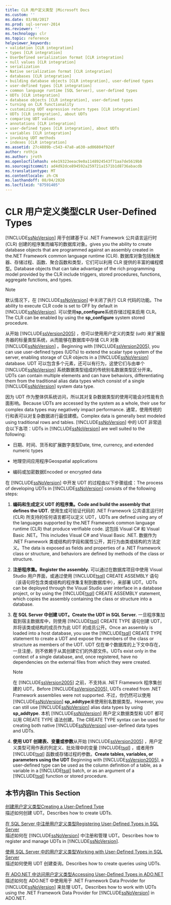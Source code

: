 ```yaml
---
title: CLR 用户定义类型 |Microsoft Docs
ms.custom: ''
ms.date: 03/08/2017
ms.prod: sql-server-2014
ms.reviewer: ''
ms.technology: clr
ms.topic: reference
helpviewer_keywords:
- validation [CLR integration]
- types [CLR integration]
- UserDefined serialization format [CLR integration]
- null values [CLR integration]
- serialization
- Native serialization format [CLR integration]
- databases [CLR integration]
- building database objects [CLR integration], user-defined types
- user-defined types [CLR integration]
- common language runtime [SQL Server], user-defined types
- UDTs [CLR integration]
- database objects [CLR integration], user-defined types
- turning on CLR functionality
- customizing UDT expression return types [CLR integration]
- UDTs [CLR integration], about UDTs
- comparing UDT values
- annotations [CLR integration]
- user-defined types [CLR integration], about UDTs
- variables [CLR integration]
- invoking UDT methods
- indexes [CLR integration]
ms.assetid: 27c4889b-c543-47a8-a630-ad06804f92df
author: rothja
ms.author: jroth
ms.openlocfilehash: e4e19323eeac9e0a1148924543f71aa7de5619b8
ms.sourcegitcommit: ad4d92dce894592a259721a1571b1d8736abacdb
ms.translationtype: MT
ms.contentlocale: zh-CN
ms.lasthandoff: 08/04/2020
ms.locfileid: "87591405"
---
```

# <a name="clr-user-defined-types"></a><span data-ttu-id="40529-102">CLR 用户定义类型</span><span class="sxs-lookup"><span data-stu-id="40529-102">CLR User-Defined Types</span></span>
  [!INCLUDE[ssNoVersion](../../includes/ssnoversion-md.md)] <span data-ttu-id="40529-103">用于创建基于以 .NET Framework 公共语言运行时 (CLR) 创建的程序集而编写的数据库对象。</span><span class="sxs-lookup"><span data-stu-id="40529-103">gives you the ability to create database objects that are programmed against an assembly created in the.NET Framework common language runtime (CLR).</span></span> <span data-ttu-id="40529-104">数据库对象包括触发器、存储过程、函数、聚合函数和类型，它们可以利用 CLR 提供的丰富的编程模型。</span><span class="sxs-lookup"><span data-stu-id="40529-104">Database objects that can take advantage of the rich programming model provided by the CLR include triggers, stored procedures, functions, aggregate functions, and types.</span></span>  
  
> [!NOTE]  
>  <span data-ttu-id="40529-105">默认情况下，在 [!INCLUDE[ssNoVersion](../../includes/ssnoversion-md.md)] 中关闭了执行 CLR 代码的功能。</span><span class="sxs-lookup"><span data-stu-id="40529-105">The ability to execute CLR code is set to OFF by default in [!INCLUDE[ssNoVersion](../../includes/ssnoversion-md.md)].</span></span> <span data-ttu-id="40529-106">可以使用**sp_configure**系统存储过程来启用 CLR。</span><span class="sxs-lookup"><span data-stu-id="40529-106">The CLR can be enabled by using the **sp_configure** system stored procedure.</span></span>  
  
 <span data-ttu-id="40529-107">从开始 [!INCLUDE[ssVersion2005](../../includes/ssversion2005-md.md)] ，你可以使用用户定义的类型 (udt) 来扩展服务器的标量类型系统，从而能够在数据库中存储 CLR 对象 [!INCLUDE[ssNoVersion](../../includes/ssnoversion-md.md)] 。</span><span class="sxs-lookup"><span data-stu-id="40529-107">Beginning with [!INCLUDE[ssVersion2005](../../includes/ssversion2005-md.md)], you can use user-defined types (UDTs) to extend the scalar type system of the server, enabling storage of CLR objects in a [!INCLUDE[ssNoVersion](../../includes/ssnoversion-md.md)] database.</span></span> <span data-ttu-id="40529-108">UDT 可以包含多个元素，还可以有行为，这使它们与由单个 [!INCLUDE[ssNoVersion](../../includes/ssnoversion-md.md)] 系统数据类型组成的传统别名数据类型区分开来。</span><span class="sxs-lookup"><span data-stu-id="40529-108">UDTs can contain multiple elements and can have behaviors, differentiating them from the traditional alias data types which consist of a single [!INCLUDE[ssNoVersion](../../includes/ssnoversion-md.md)] system data type.</span></span>  
  
 <span data-ttu-id="40529-109">因为 UDT 作为整体供系统访问，所以其对复杂数据类型的使用可能会对性能有负面影响。</span><span class="sxs-lookup"><span data-stu-id="40529-109">Because UDTs are accessed by the system as a whole, their use for complex data types may negatively impact performance.</span></span> <span data-ttu-id="40529-110">通常，使用传统的行和表可以对复杂数据进行最佳建模。</span><span class="sxs-lookup"><span data-stu-id="40529-110">Complex data is generally best modeled using traditional rows and tables.</span></span> <span data-ttu-id="40529-111">[!INCLUDE[ssNoVersion](../../includes/ssnoversion-md.md)] 中的 UDT 非常适合以下各项：</span><span class="sxs-lookup"><span data-stu-id="40529-111">UDTs in [!INCLUDE[ssNoVersion](../../includes/ssnoversion-md.md)] are well suited to the following:</span></span>  
  
-   <span data-ttu-id="40529-112">日期、时间、货币和扩展数字类型</span><span class="sxs-lookup"><span data-stu-id="40529-112">Date, time, currency, and extended numeric types</span></span>  
  
-   <span data-ttu-id="40529-113">地理空间应用程序</span><span class="sxs-lookup"><span data-stu-id="40529-113">Geospatial applications</span></span>  
  
-   <span data-ttu-id="40529-114">编码或加密数据</span><span class="sxs-lookup"><span data-stu-id="40529-114">Encoded or encrypted data</span></span>  
  
 <span data-ttu-id="40529-115">在 [!INCLUDE[ssNoVersion](../../includes/ssnoversion-md.md)] 中开发 UDT 的过程由以下步骤组成：</span><span class="sxs-lookup"><span data-stu-id="40529-115">The process of developing UDTs in [!INCLUDE[ssNoVersion](../../includes/ssnoversion-md.md)] consists of the following steps:</span></span>  
  
1.  <span data-ttu-id="40529-116">**编码和生成定义 UDT 的程序集。**</span><span class="sxs-lookup"><span data-stu-id="40529-116">**Code and build the assembly that defines the UDT.**</span></span> <span data-ttu-id="40529-117">使用生成可验证代码的 .NET Framework 公共语言运行时 (CLR) 所支持的任何语言都可以定义 UDT，</span><span class="sxs-lookup"><span data-stu-id="40529-117">UDTs are defined using any of the languages supported by the.NET Framework common language runtime (CLR) that produce verifiable code.</span></span> <span data-ttu-id="40529-118">这包括 Visual C# 和 Visual Basic .NET。</span><span class="sxs-lookup"><span data-stu-id="40529-118">This includes Visual C# and Visual Basic .NET.</span></span> <span data-ttu-id="40529-119">数据作为 .NET Framework 类或结构的字段和属性公开，其行为由类或结构的方法定义。</span><span class="sxs-lookup"><span data-stu-id="40529-119">The data is exposed as fields and properties of a .NET Framework class or structure, and behaviors are defined by methods of the class or structure.</span></span>  
  
2.  <span data-ttu-id="40529-120">**注册程序集。**</span><span class="sxs-lookup"><span data-stu-id="40529-120">**Register the assembly.**</span></span> <span data-ttu-id="40529-121">可以通过在数据库项目中使用 Visual Studio 用户界面，或通过使用 [!INCLUDE[tsql](../../includes/tsql-md.md)] CREATE ASSEMBLY 语句（该语句将包含类或结构的程序集复制到数据库中），来部署 UDT。</span><span class="sxs-lookup"><span data-stu-id="40529-121">UDTs can be deployed through the Visual Studio user interface in a database project, or by using the [!INCLUDE[tsql](../../includes/tsql-md.md)] CREATE ASSEMBLY statement, which copies the assembly containing the class or structure into a database.</span></span>  
  
3.  <span data-ttu-id="40529-122">**在 SQL Server 中创建 UDT。**</span><span class="sxs-lookup"><span data-stu-id="40529-122">**Create the UDT in SQL Server.**</span></span> <span data-ttu-id="40529-123">一旦程序集加载到宿主数据库中，则使用 [!INCLUDE[tsql](../../includes/tsql-md.md)] CREATE TYPE 语句创建 UDT，并将该类或结构的成员作为此 UDT 的成员公开。</span><span class="sxs-lookup"><span data-stu-id="40529-123">Once an assembly is loaded into a host database, you use the [!INCLUDE[tsql](../../includes/tsql-md.md)] CREATE TYPE statement to create a UDT and expose the members of the class or structure as members of the UDT.</span></span> <span data-ttu-id="40529-124">UDT 仅在单个数据库的上下文中存在，一旦注册，则不依赖于从其创建它们的外部文件。</span><span class="sxs-lookup"><span data-stu-id="40529-124">UDTs exist only in the context of a single database, and, once registered, have no dependencies on the external files from which they were created.</span></span>  
  
    > [!NOTE]  
    >  <span data-ttu-id="40529-125">在 [!INCLUDE[ssVersion2005](../../includes/ssversion2005-md.md)] 之前，不支持从 .NET Framework 程序集创建的 UDT。</span><span class="sxs-lookup"><span data-stu-id="40529-125">Before [!INCLUDE[ssVersion2005](../../includes/ssversion2005-md.md)], UDTs created from .NET Framework assemblies were not supported.</span></span> <span data-ttu-id="40529-126">不过，你仍然可以使用 [!INCLUDE[ssNoVersion](../../includes/ssnoversion-md.md)] **sp_addtype**来使用别名数据类型。</span><span class="sxs-lookup"><span data-stu-id="40529-126">However, you can still use [!INCLUDE[ssNoVersion](../../includes/ssnoversion-md.md)] alias data types by using **sp_addtype**.</span></span> <span data-ttu-id="40529-127">本机 [!INCLUDE[ssNoVersion](../../includes/ssnoversion-md.md)] 用户定义数据类型和 UDT 都可以用 CREATE TYPE 语法创建。</span><span class="sxs-lookup"><span data-stu-id="40529-127">The CREATE TYPE syntax can be used for creating both native [!INCLUDE[ssNoVersion](../../includes/ssnoversion-md.md)] user-defined data types and UDTs.</span></span>  
  
4.  <span data-ttu-id="40529-128">**使用 UDT 创建表、变量或参数**从开始 [!INCLUDE[ssVersion2005](../../includes/ssversion2005-md.md)] ，用户定义类型可用作表的列定义、批处理中的变量 [!INCLUDE[tsql](../../includes/tsql-md.md)] ，或者用作 [!INCLUDE[tsql](../../includes/tsql-md.md)] 函数或存储过程的参数。</span><span class="sxs-lookup"><span data-stu-id="40529-128">**Create tables, variables, or parameters using the UDT** Beginning with [!INCLUDE[ssVersion2005](../../includes/ssversion2005-md.md)], a user-defined type can be used as the column definition of a table, as a variable in a [!INCLUDE[tsql](../../includes/tsql-md.md)] batch, or as an argument of a [!INCLUDE[tsql](../../includes/tsql-md.md)] function or stored procedure.</span></span>  
  
## <a name="in-this-section"></a><span data-ttu-id="40529-129">本节内容</span><span class="sxs-lookup"><span data-stu-id="40529-129">In This Section</span></span>  
 [<span data-ttu-id="40529-130">创建用户定义类型</span><span class="sxs-lookup"><span data-stu-id="40529-130">Creating a User-Defined Type</span></span>](creating-user-defined-types.md)  
 <span data-ttu-id="40529-131">描述如何创建 UDT。</span><span class="sxs-lookup"><span data-stu-id="40529-131">Describes how to create UDTs.</span></span>  
  
 [<span data-ttu-id="40529-132">在 SQL Server 中注册用户定义类型</span><span class="sxs-lookup"><span data-stu-id="40529-132">Registering User-Defined Types in SQL Server</span></span>](registering-user-defined-types-in-sql-server.md)  
 <span data-ttu-id="40529-133">描述如何在 [!INCLUDE[ssNoVersion](../../includes/ssnoversion-md.md)] 中注册和管理 UDT。</span><span class="sxs-lookup"><span data-stu-id="40529-133">Describes how to register and manage UDTs in [!INCLUDE[ssNoVersion](../../includes/ssnoversion-md.md)].</span></span>  
  
 [<span data-ttu-id="40529-134">使用 SQL Server 中的用户定义类型</span><span class="sxs-lookup"><span data-stu-id="40529-134">Working with User-Defined Types in SQL Server</span></span>](working-with-user-defined-types-in-sql-server.md)  
 <span data-ttu-id="40529-135">描述如何使用 UDT 创建查询。</span><span class="sxs-lookup"><span data-stu-id="40529-135">Describes how to create queries using UDTs.</span></span>  
  
 [<span data-ttu-id="40529-136">在 ADO.NET 中访问用户定义类型</span><span class="sxs-lookup"><span data-stu-id="40529-136">Accessing User-Defined Types in ADO.NET</span></span>](accessing-user-defined-types-in-ado-net.md)  
 <span data-ttu-id="40529-137">描述如何在 ADO.NET 中使用用于 .NET Framework Data Provider for [!INCLUDE[ssNoVersion](../../includes/ssnoversion-md.md)] 来处理 UDT。</span><span class="sxs-lookup"><span data-stu-id="40529-137">Describes how to work with UDTs using the .NET Framework Data Provider for [!INCLUDE[ssNoVersion](../../includes/ssnoversion-md.md)] in ADO.NET.</span></span>  
  
  
